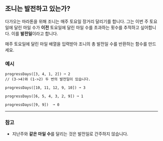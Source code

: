 ## 조니는 발전하고 있는가?

다가오는 마라톤을 위해 조니는 매주 토요일 장거리 달리기를 합니다. 그는 이번 주 토요일에 달린 마일 수가 **이전** 토요일에 달린 마일 수를 초과하는 횟수를 추적하고 싶어합니다. 이를 **발전일**이라고 합니다.

매주 토요일에 달린 마일 배열을 입력받아 조니의 총 발전일 수를 반환하는 함수를 만드세요.

### 예시

```text
progressDays([3, 4, 1, 2]) ➞ 2
// (3->4)와 (1->2) 두 번의 발전일이 있습니다.

progressDays([10, 11, 12, 9, 10]) ➞ 3

progressDays([6, 5, 4, 3, 2, 9]) ➞ 1

progressDays([9, 9])  ➞ 0
```

---

### 참고

- 지난주와 **같은 마일 수**를 달리는 것은 발전일로 간주하지 않습니다.
